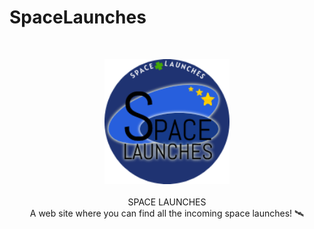 # SpaceLaunches

<br />
<p align="center">
  <img src="https://github.com/marcobackup/SpaceLaunches/blob/main/spacelaunches/static/img/logo.png?raw=true" alt="Logo" width="200" height="200"><br /><br />
  SPACE LAUNCHES<br />
  A web site where you can find all the incoming space launches! 🛰
</p>


